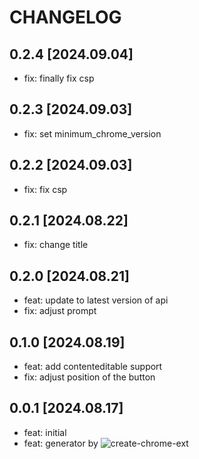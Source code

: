 # CHANGELOG

## 0.2.4 [2024.09.04]

- fix: finally fix csp

## 0.2.3 [2024.09.03]

- fix: set minimum_chrome_version

## 0.2.2 [2024.09.03]

- fix: fix csp

## 0.2.1 [2024.08.22]

- fix: change title

## 0.2.0 [2024.08.21]

- feat: update to latest version of api
- fix: adjust prompt

## 0.1.0 [2024.08.19]

- feat: add contenteditable support
- fix: adjust position of the button

## 0.0.1 [2024.08.17]

- feat: initial
- feat: generator by ![create-chrome-ext](https://github.com/guocaoyi/create-chrome-ext)
